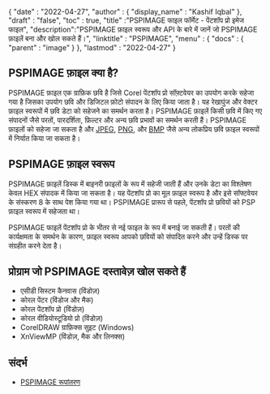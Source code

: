 {
  "date" : "2022-04-27",
  "author" : {
    "display_name" : "Kashif Iqbal"
},
  "draft" : "false",
  "toc" : true,
  "title" :"PSPIMAGE फाइल फॉर्मेट - पेंटशॉप प्रो इमेज फाइल",
  "description":"PSPIMAGE फ़ाइल स्वरूप और API के बारे में जानें जो PSPIMAGE फ़ाइलें बना और खोल सकते हैं।",
  "linktitle" : "PSPIMAGE",
  "menu" : {
    "docs" : {
      "parent" : "image"
}
},
  "lastmod" : "2022-04-27"
}
## PSPIMAGE फ़ाइल क्या है?

PSPIMAGE फ़ाइल एक ग्राफ़िक छवि है जिसे Corel पेंटशॉप प्रो सॉफ़्टवेयर का उपयोग करके सहेजा गया है जिसका उपयोग छवि और डिजिटल फ़ोटो संपादन के लिए किया जाता है। यह रेखापुंज और वेक्टर फ़ाइल स्वरूपों में छवि डेटा को सहेजने का समर्थन करता है। PSPIMAGE फ़ाइलें किसी छवि में किए गए संपादनों जैसे परतों, पारदर्शिता, फ़िल्टर और अन्य छवि प्रभावों का समर्थन करती हैं। PSPIMAGE फ़ाइलों को सहेजा जा सकता है और [JPEG](/hi/image/jpeg/), [PNG](/hi/), और [BMP](/hi/image/bmp/) जैसे अन्य लोकप्रिय छवि फ़ाइल स्वरूपों में निर्यात किया जा सकता है।

## PSPIMAGE फ़ाइल स्वरूप

PSPIMAGE फ़ाइलें डिस्क में बाइनरी फ़ाइलों के रूप में सहेजी जाती हैं और उनके डेटा का विश्लेषण केवल HEX संपादक में किया जा सकता है। यह पेंटशॉप प्रो का मूल फ़ाइल स्वरूप है और इसे सॉफ्टवेयर के संस्करण 8 के साथ पेश किया गया था। PSPIMAGE प्रारूप से पहले, पेंटशॉप प्रो छवियों को PSP फ़ाइल स्वरूप में सहेजता था।

PSPIMAGE फाइलें पेंटशॉप प्रो के भीतर से नई फाइल के रूप में बनाई जा सकती हैं। परतों की कार्यक्षमता के समर्थन के कारण, फ़ाइल स्वरूप आपको छवियों को संपादित करने और उन्हें डिस्क पर संग्रहीत करने देता है।

## प्रोग्राम जो PSPIMAGE दस्तावेज़ खोल सकते हैं

* एसीडी सिस्टम कैनवास (विंडोज़)
* कोरल पेंटर (विंडोज और मैक)
* कोरल पेंटशॉप प्रो (विंडोज़)
* कोरल वीडियोस्टूडियो प्रो (विंडोज़)
* CorelDRAW ग्राफ़िक्स सुइट (Windows)
* XnViewMP (विंडोज़, मैक और लिनक्स)

## संदर्भ

* [PSPIMAGE रूपांतरण](https://community.adobe.com/t5/photoshop-ecosystem-discussions/pspimage-conversion/m-p/5288141)

